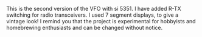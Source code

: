 This is the second version of the VFO with si 5351. I have added R-TX switching for radio transceivers. I used 7 segment displays, to give a vintage look!
I remind you that the project is experimental for hobbyists and homebrewing enthusiasts and can be changed without notice.
